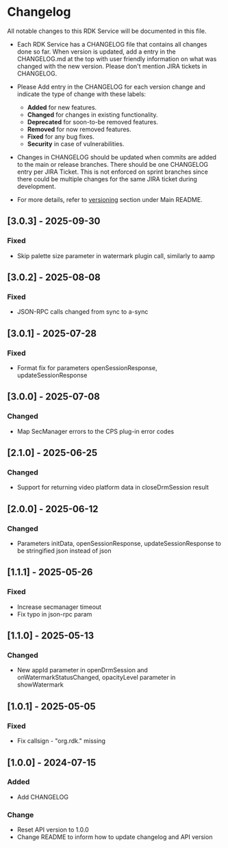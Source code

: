 # Changelog

All notable changes to this RDK Service will be documented in this file.

* Each RDK Service has a CHANGELOG file that contains all changes done so far. When version is updated, add a entry in the CHANGELOG.md at the top with user friendly information on what was changed with the new version. Please don't mention JIRA tickets in CHANGELOG.

* Please Add entry in the CHANGELOG for each version change and indicate the type of change with these labels:
    * **Added** for new features.
    * **Changed** for changes in existing functionality.
    * **Deprecated** for soon-to-be removed features.
    * **Removed** for now removed features.
    * **Fixed** for any bug fixes.
    * **Security** in case of vulnerabilities.

* Changes in CHANGELOG should be updated when commits are added to the main or release branches. There should be one CHANGELOG entry per JIRA Ticket. This is not enforced on sprint branches since there could be multiple changes for the same JIRA ticket during development.

* For more details, refer to [versioning](https://github.com/rdkcentral/rdkservices#versioning) section under Main README.

## [3.0.3] - 2025-09-30
### Fixed
- Skip palette size parameter in watermark plugin call, similarly to aamp

## [3.0.2] - 2025-08-08
### Fixed
- JSON-RPC calls changed from sync to a-sync

## [3.0.1] - 2025-07-28
### Fixed
- Format fix for parameters openSessionResponse, updateSessionResponse

## [3.0.0] - 2025-07-08
### Changed
- Map SecManager errors to the CPS plug-in error codes

## [2.1.0] - 2025-06-25
### Changed
- Support for returning video platform data in closeDrmSession result

## [2.0.0] - 2025-06-12
### Changed
- Parameters initData, openSessionResponse, updateSessionResponse to be stringified json instead of json

## [1.1.1] - 2025-05-26
### Fixed
- Increase secmanager timeout
- Fix typo in json-rpc param

## [1.1.0] - 2025-05-13
### Changed
- New appId parameter in openDrmSession and onWatermarkStatusChanged, opacityLevel parameter in showWatermark

## [1.0.1] - 2025-05-05
### Fixed
- Fix callsign - "org.rdk." missing

## [1.0.0] - 2024-07-15
### Added
- Add CHANGELOG

### Change
- Reset API version to 1.0.0
- Change README to inform how to update changelog and API version
